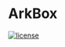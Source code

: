 # ArkBox

[![license](https://img.shields.io/github/license/White-Studio/ArkBox?style=flat-square)]()
